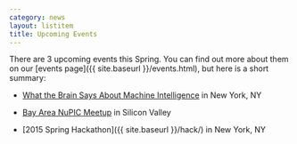 ```yaml
---
category: news
layout: listitem
title: Upcoming Events
---
```


There are 3 upcoming events this Spring. You can find out more about them on our [events page]({{ site.baseurl }}/events.html), but here is a short summary:

- [What the Brain Says About Machine Intelligence](http://www.meetup.com/numenta/events/220895892/) in New York, NY

- [Bay Area NuPIC Meetup](http://www.meetup.com/numenta/events/220690176/) in Silicon Valley

- [2015 Spring Hackathon]({{ site.baseurl }}/hack/) in New York, NY
